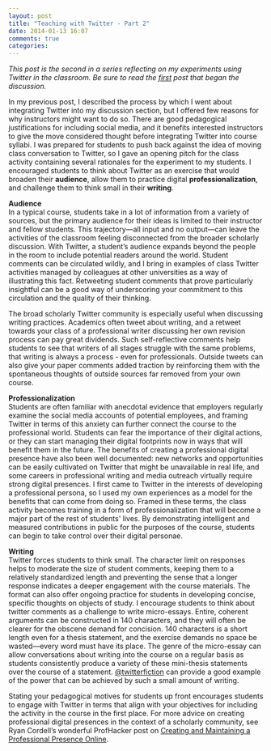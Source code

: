 ```yaml
---
layout: post
title: "Teaching with Twitter - Part 2"
date: 2014-01-13 16:07
comments: true
categories: 
---
```

<em>This post is the second in a series reflecting on my experiments using Twitter in the classroom. Be sure to read the <a href="{{ root_url }}/blog/2013/11/02/twitter-1/">first</a> post that began the discussion.</em> 

In my previous post, I described the process by which I went about integrating Twitter into my discussion section, but I offered few reasons for why instructors might want to do so. There are good pedagogical justifications for including social media, and it benefits interested instructors to give the move considered thought before integrating Twitter into course syllabi. I was prepared for students to push back against the idea of moving class conversation to Twitter, so I gave an opening pitch for the class activity containing several rationales for the experiment to my students. I encouraged students to think about Twitter as an exercise that would broaden their **audience**, allow them to practice digital **professionalization**, and challenge them to think small in their **writing**.  

**Audience**  
In a typical course, students take in a lot of information from a variety of sources, but the primary audience for their ideas is limited to their instructor and fellow students. This trajectory—all input and no output—can leave the activities of the classroom feeling disconnected from the broader scholarly discussion. With Twitter, a student’s audience expands beyond the people in the room to include potential readers around the world. Student comments can be circulated wildly, and I bring in examples of class Twitter activities managed by colleagues at other universities as a way of illustrating this fact. Retweeting student comments that prove particularly insightful can be a good way of underscoring your commitment to this circulation and the quality of their thinking.   

The broad scholarly Twitter community is especially useful when discussing writing practices. Academics often tweet about writing, and a retweet towards your class of a professional writer discussing her own revision process can pay great dividends. Such self-reflective comments help students to see that writers of all stages struggle with the same problems, that writing is always a process - even for professionals. Outside tweets can also give your paper comments added traction by reinforcing them with the spontaneous thoughts of outside sources far removed from your own course.  

**Professionalization**  
Students are often familiar with anecdotal evidence that employers regularly examine the social media accounts of potential employees, and framing Twitter in terms of this anxiety can further connect the course to the professional world. Students can fear the importance of their digital actions, or they can start managing their digital footprints now in ways that will benefit them in the future. The benefits of creating a professional digital presence have also been well documented: new networks and opportunities can be easily cultivated on Twitter that might be unavailable in real life, and some careers in professional writing and media outreach virtually require strong digital presences. I first came to Twitter in the interests of developing a professional persona, so I used my own experiences as a model for the benefits that can come from doing so. Framed in these terms, the class activity becomes training in a form of professionalization that will become a major part of the rest of students' lives. By demonstrating intelligent and measured contributions in public for the purposes of the course, students can begin to take control over their digital personae.  

**Writing**  
Twitter forces students to think small. The character limit on responses helps to moderate the size of student comments, keeping them to a relatively standardized length and preventing the sense that a longer response indicates a deeper engagement with the course materials. The format can also offer ongoing practice for students in developing concise, specific thoughts on objects of study. I encourage students to think about twitter comments as a challenge to write micro-essays. Entire, coherent arguments can be constructed in 140 characters, and they will often be clearer for the obscene demand for concision. 140 characters is a short length even for a thesis statement, and the exercise demands no space be wasted—every word must have its place. The genre of the micro-essay can allow conversations about writing into the course on a regular basis as students consistently produce a variety of these mini-thesis statements over the course of a statement. <a href=" https://twitter.com/twitterfiction">@twitterfiction</a> can provide a good example of the power that can be achieved by such a small amount of writing.  

Stating your pedagogical motives for students up front encourages students to engage with Twitter in terms that align with your objectives for including the activity in the course in the first place. For more advice on creating professional digital presences in the context of a scholarly community, see Ryan Cordell’s wonderful ProfHacker post on <a href="http://chronicle.com/blogs/profhacker/creating-and-maintaining-a-professional-presence-online-a-roundup-and-reflection/43030">Creating and Maintaining a Professional Presence Online</a>.  